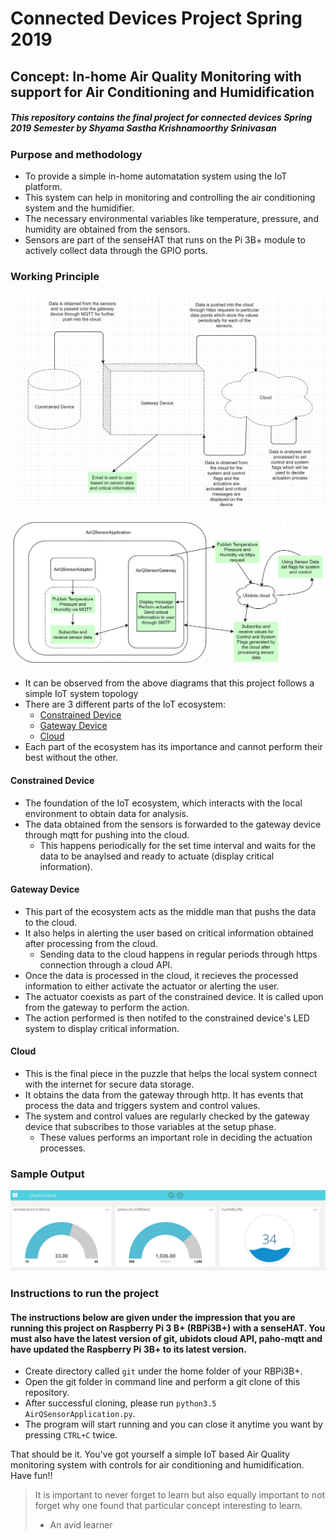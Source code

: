 # Connected Devices Project Spring 2019
## Concept: In-home Air Quality Monitoring with support for Air Conditioning and Humidification
##### This repository contains the final project for connected devices Spring 2019 Semester by Shyama Sastha Krishnamoorthy Srinivasan
### Purpose and methodology
* To provide a simple in-home automatation system using the IoT platform.
* This system can help in monitoring and controlling the air conditioning system and the humidifier.
* The necessary environmental variables like temperature, pressure, and humidity are obtained from the sensors.
* Sensors are part of the senseHAT that runs on the Pi 3B+ module to actively collect data through the GPIO ports.

### Working Principle
![Objective Flow Chart](/objective_flow_chart_project.JPG)

![UML Flow Chart](/uml_flow_chart_project.JPG)

* It can be observed from the above diagrams that this project follows a simple IoT system topology
* There are 3 different parts of the IoT ecosystem:
	* [Constrained Device](#constrained-device)
	* [Gateway Device](#gateway-device)
	* [Cloud](#cloud)
* Each part of the ecosystem has its importance and cannot perform their best without the other.

#### Constrained Device
* The foundation of the IoT ecosystem, which interacts with the local environment to obtain data for analysis.
* The data obtained from the sensors is forwarded to the gateway device through mqtt for pushing into the cloud.
	* This happens periodically for the set time interval and waits for the data to be anaylsed and ready to actuate (display critical information).

#### Gateway Device
* This part of the ecosystem acts as the middle man that pushs the data to the cloud.
* It also helps in alerting the user based on critical information obtained after processing from the cloud.
	* Sending data to the cloud happens in regular periods through https connection through a cloud API.
* Once the data is processed in the cloud, it recieves the processed information to either activate the actuator or alerting the user.
* The actuator coexists as part of the constrained device. It is called upon from the gateway to perform the action.
* The action performed is then notifed to the constrained device's LED system to display critical information.

#### Cloud
* This is the final piece in the puzzle that helps the local system connect with the internet for secure data storage.
* It obtains the data from the gateway through http. It has events that process the data and triggers system and control values.
* The system and control values are regularly checked by the gateway device that subscribes to those variables at the setup phase.
	* These values performs an important role in deciding the actuation processes.

### Sample Output
![Ubidots Dashboard](/latest_dashboard_capture.JPG)

### Instructions to run the project
#### The instructions below are given under the impression that you are running this project on Raspberry Pi 3 B+ (RBPi3B+) with a senseHAT. You must also have the latest version of git, ubidots cloud API, paho-mqtt and have updated the Raspberry Pi 3B+ to its latest version.
* Create directory called `git` under the home folder of your RBPi3B+.
* Open the git folder in command line and perform a git clone of this repository.
* After successful cloning, please run `python3.5 AirQSensorApplication.py`.
* The program will start running and you can close it anytime you want by pressing `CTRL+C` twice.

That should be it. You've got yourself a simple IoT based Air Quality monitoring system with controls for air conditioning and humidification. Have fun!!

> It is important to never forget to learn but also equally important to not forget why one found that particular concept interesting to learn.
> - An avid learner